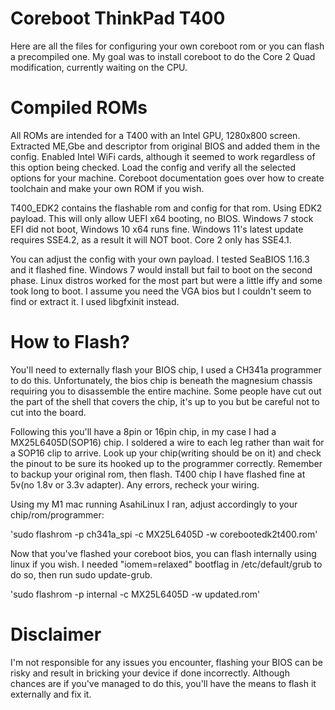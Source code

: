 # Coreboot ThinkPad T400

Here are all the files for configuring your own coreboot rom or you can flash a precompiled one. My goal was to install coreboot to do the Core 2 Quad modification, currently waiting on the CPU.

# Compiled ROMs
All ROMs are intended for a T400 with an Intel GPU, 1280x800 screen. Extracted ME,Gbe and descriptor from original BIOS and added them in the config. Enabled Intel WiFi cards, although it seemed to work regardless of this option being checked. Load the config and verify all the selected options for your machine. Coreboot documentation goes over how to create toolchain and make your own ROM if you wish.

T400_EDK2 contains the flashable rom and config for that rom. Using EDK2 payload. This will only allow UEFI x64 booting, no BIOS. Windows 7 stock EFI did not boot, Windows 10 x64 runs fine. Windows 11's latest update requires SSE4.2, as a result it will NOT boot. Core 2 only has SSE4.1. 

You can adjust the config with your own payload. I tested SeaBIOS 1.16.3 and it flashed fine. Windows 7 would install but fail to boot on the second phase. Linux distros worked for the most part but were a little iffy and some took long to boot. I assume you need the VGA bios but I couldn't seem to find or extract it. I used libgfxinit instead.

# How to Flash?
You'll need to externally flash your BIOS chip, I used a CH341a programmer to do this. Unfortunately, the bios chip is beneath the magnesium chassis requiring you to disassemble the entire machine. Some people have cut out the part of the shell that covers the chip, it's up to you but be careful not to cut into the board. 

Following this you'll have a 8pin or 16pin chip, in my case I had a MX25L6405D(SOP16) chip. I soldered a wire to each leg rather than wait for a SOP16 clip to arrive. Look up your chip(writing should be on it) and check the pinout to be sure its hooked up to the programmer correctly. Remember to backup your original rom, then flash. T400 chip I have flashed fine at 5v(no 1.8v or 3.3v adapter). Any errors, recheck your wiring.

Using my M1 mac running AsahiLinux I ran, adjust accordingly to your chip/rom/programmer:

'sudo flashrom -p ch341a_spi -c MX25L6405D -w corebootedk2t400.rom'

Now that you've flashed your coreboot bios, you can flash internally using linux if you wish. I needed "iomem=relaxed" bootflag in /etc/default/grub to do so, then run sudo update-grub.

'sudo flashrom -p internal -c MX25L6405D -w updated.rom'

# Disclaimer
I'm not responsible for any issues you encounter, flashing your BIOS can be risky and result in bricking your device if done incorrectly. Although chances are if you've managed to do this, you'll have the means to flash it externally and fix it.
